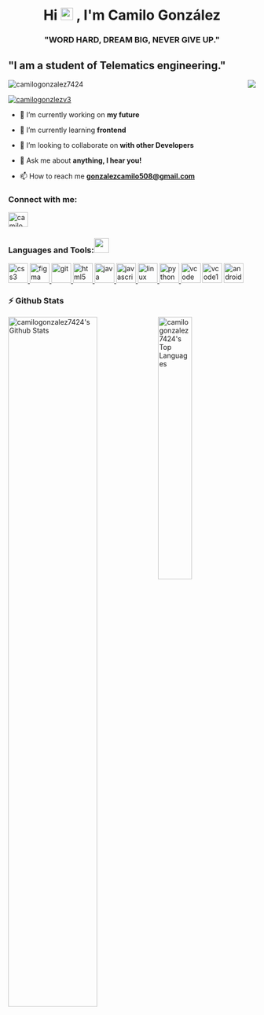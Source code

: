 <h1 align="center">Hi <img src="https://media.giphy.com/media/hvRJCLFzcasrR4ia7z/giphy.gif" width="25px"> , I'm Camilo González</h1>
<h3 align="center">"WORD HARD, DREAM BIG, NEVER GIVE UP."</h3>

<h2 allign="center">"I am a student of Telematics engineering."</h2>

<p> 
<img src="https://user-images.githubusercontent.com/69222739/97387876-d90ad100-18a4-11eb-84d4-a8c939e1a756.gif" align="right">
</p>

<p align="left"> <img src="https://komarev.com/ghpvc/?username=camilogonzalez7424&label=Profile%20views&color=0e75b6&style=flat" alt="camilogonzalez7424" /> </p>

<p align="left"> <a href="https://twitter.com/camilogonzlezv3" target="blank"><img src="https://img.shields.io/twitter/follow/camilogonzlezv3?logo=twitter&style=for-the-badge" alt="camilogonzlezv3" /></a> </p>

- 🔭 I’m currently working on **my future**

- 🌱 I’m currently learning **frontend**

- 👯 I’m looking to collaborate on **with other Developers**

- 💬 Ask me about **anything, I hear you!**

- 📫 How to reach me **gonzalezcamilo508@gmail.com**

<h3 align="left">Connect with me:</h3>
<p align="left">
<a href="https://twitter.com/camilogonzlezv3" target="blank"><img align="center" src="https://cdn.jsdelivr.net/npm/simple-icons@3.0.1/icons/twitter.svg" alt="camilogonzlezv3" height="30" width="40" /></a>
</p>

<h3 align="left">Languages and Tools:<img src="https://media.giphy.com/media/WUlplcMpOCEmTGBtBW/giphy.gif" width="30"> </h3>
<p align="left"> 
<p align="left"> <a href="https://www.w3schools.com/css/" target="_blank"> <img src="https://devicons.github.io/devicon/devicon.git/icons/css3/css3-original-wordmark.svg" alt="css3" width="40" height="40"/> </a> <a href="https://www.figma.com/" target="_blank"> <img src="https://www.vectorlogo.zone/logos/figma/figma-icon.svg" alt="figma" width="40" height="40"/> </a> <a href="https://git-scm.com/" target="_blank"> <img src="https://www.vectorlogo.zone/logos/git-scm/git-scm-icon.svg" alt="git" width="40" height="40"/> </a> <a href="https://www.w3.org/html/" target="_blank"> <img src="https://devicons.github.io/devicon/devicon.git/icons/html5/html5-original-wordmark.svg" alt="html5" width="40" height="40"/> </a> <a href="https://www.java.com" target="_blank"> <img src="https://devicons.github.io/devicon/devicon.git/icons/java/java-original-wordmark.svg" alt="java" width="40" height="40"/> </a> <a href="https://developer.mozilla.org/en-US/docs/Web/JavaScript" target="_blank"> <img src="https://devicons.github.io/devicon/devicon.git/icons/javascript/javascript-original.svg" alt="javascript" width="40" height="40"/> </a> <a href="https://www.linux.org/" target="_blank"> <img src="https://devicons.github.io/devicon/devicon.git/icons/linux/linux-original.svg" alt="linux" width="40" height="40"/> </a> <a href="https://www.python.org" target="_blank"> <img src="https://devicons.github.io/devicon/devicon.git/icons/python/python-original.svg" alt="python" width="40" height="40"/> </a> 
  <a href = "https://code.visualstudio.com/" target="_blank" ><img src="https://upload.wikimedia.org/wikipedia/commons/thumb/9/9a/Visual_Studio_Code_1.35_icon.svg/1200px-Visual_Studio_Code_1.35_icon.svg.png" alt="vcode" height="40" height="40" ></a>
    <a href = "https://visualstudio.microsoft.com/es/vs/" target="_blank" ><img src="https://upload.wikimedia.org/wikipedia/commons/thumb/5/59/Visual_Studio_Icon_2019.svg/1200px-Visual_Studio_Icon_2019.svg.png" alt="vcode19" width="40" height="40" ></a> 
  <a href="https://developer.android.com" target="_blank"> <img src="https://devicons.github.io/devicon/devicon.git/icons/android/android-original-wordmark.svg" alt="android" width="40" height="40"/> </a> 
</p>


### :zap: Github Stats

<img align="left" src="https://github-readme-stats-eight-theta.vercel.app/api?username=camilogonzalez7424&show_icons=true&theme=react&include_all_commits=true&count_private=true" alt="camilogonzalez7424's Github Stats" width="60%">
  
<img src="https://github-readme-stats-eight-theta.vercel.app/api/top-langs/?username=camilogonzalez7424&layout=compact&langs_count=8&theme=react" width="37%" alt="camilogonzalez7424's Top Languages">

<br>


<!-- <p align="left"> <a href="https://github.com/ryo-ma/github-profile-trophy"><img src="https://github-profile-trophy.vercel.app/?username=camilogonzalez7424" alt="camilogonzalez7424" /></a> </p>-->
